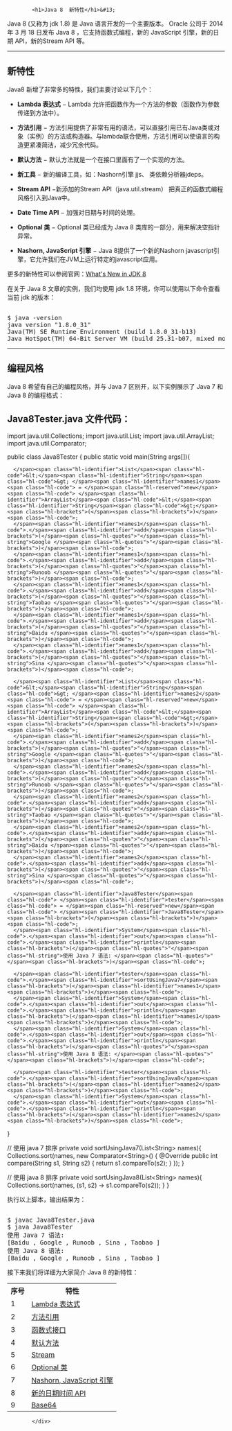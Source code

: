 <!DOCTYPE html>
<html lang="zh-CN">
<head>
<meta charset="UTF-8">
<title>Java 8  新特性</title>
</head>
<body>
<div class="article-intro" id="content">
			
			<h1>Java 8  新特性</h1>&#13;
<p>Java 8 (又称为 jdk 1.8) 是 Java 语言开发的一个主要版本。 Oracle 公司于 2014 年 3 月 18 日发布 Java 8 ，它支持函数式编程，新的 JavaScript 引擎，新的日期 API，新的Stream API 等。</p>&#13;
<hr/>&#13;
<h2>新特性</h2>&#13;
<p>Java8 新增了非常多的特性，我们主要讨论以下几个：</p>&#13;
<ul class="list">&#13;
<li><p><b>Lambda 表达式</b> − Lambda 允许把函数作为一个方法的参数（函数作为参数传递到方法中）。</p></li>&#13;
<li><p><b>方法引用</b> −  方法引用提供了非常有用的语法，可以直接引用已有Java类或对象（实例）的方法或构造器。与lambda联合使用，方法引用可以使语言的构造更紧凑简洁，减少冗余代码。</p></li>&#13;
<li><p><b>默认方法</b> − 默认方法就是一个在接口里面有了一个实现的方法。</p></li>&#13;
<li><p><b>新工具</b> − 新的编译工具，如：Nashorn引擎 jjs、 类依赖分析器jdeps。</p></li>&#13;
<li><p><b>Stream API</b> −新添加的Stream API（java.util.stream） 把真正的函数式编程风格引入到Java中。</p></li>&#13;
<li><p><b>Date Time API</b> − 加强对日期与时间的处理。</p></li>&#13;
<li><p><b>Optional 类</b> − Optional 类已经成为 Java 8 类库的一部分，用来解决空指针异常。</p></li>&#13;
<li><p><b>Nashorn, JavaScript 引擎</b> −  Java 8提供了一个新的Nashorn javascript引擎，它允许我们在JVM上运行特定的javascript应用。</p></li>&#13;
</ul>&#13;
<p>更多的新特性可以参阅官网：<a target="_blank" href="http://www.oracle.com/technetwork/java/javase/8-whats-new-2157071.html" rel="noopener noreferrer">What's New in JDK 8</a>&#13;
</p><p>在关于 Java 8 文章的实例，我们均使用 jdk 1.8 环境，你可以使用以下命令查看当前 jdk 的版本：</p>&#13;
<pre>&#13;
$ java -version&#13;
java version "1.8.0_31"&#13;
Java(TM) SE Runtime Environment (build 1.8.0_31-b13)&#13;
Java HotSpot(TM) 64-Bit Server VM (build 25.31-b07, mixed mode)&#13;
</pre>&#13;
<hr/>&#13;
<h2>编程风格</h2>&#13;
<p>Java 8 希望有自己的编程风格，并与 Java 7 区别开，以下实例展示了 Java 7 和 Java 8 的编程格式：</p>&#13;
<div class="example">&#13;
<h2 class="example">Java8Tester.java 文件代码：</h2>&#13;
<div class="example_code">&#13;
<div class="hl-main"><span class="hl-reserved">import</span><span class="hl-code"> </span><span class="hl-identifier">java</span><span class="hl-code">.</span><span class="hl-identifier">util</span><span class="hl-code">.</span><span class="hl-identifier">Collections</span><span class="hl-code">;
</span><span class="hl-reserved">import</span><span class="hl-code"> </span><span class="hl-identifier">java</span><span class="hl-code">.</span><span class="hl-identifier">util</span><span class="hl-code">.</span><span class="hl-identifier">List</span><span class="hl-code">;
</span><span class="hl-reserved">import</span><span class="hl-code"> </span><span class="hl-identifier">java</span><span class="hl-code">.</span><span class="hl-identifier">util</span><span class="hl-code">.</span><span class="hl-identifier">ArrayList</span><span class="hl-code">;
</span><span class="hl-reserved">import</span><span class="hl-code"> </span><span class="hl-identifier">java</span><span class="hl-code">.</span><span class="hl-identifier">util</span><span class="hl-code">.</span><span class="hl-identifier">Comparator</span><span class="hl-code">;
 
</span><span class="hl-reserved">public</span><span class="hl-code"> </span><span class="hl-reserved">class</span><span class="hl-code"> </span><span class="hl-identifier">Java8Tester</span><span class="hl-code"> </span><span class="hl-brackets">{</span><span class="hl-code">
   </span><span class="hl-reserved">public</span><span class="hl-code"> </span><span class="hl-types">static</span><span class="hl-code"> </span><span class="hl-types">void</span><span class="hl-code"> </span><span class="hl-identifier">main</span><span class="hl-brackets">(</span><span class="hl-identifier">String</span><span class="hl-code"> </span><span class="hl-identifier">args</span><span class="hl-brackets">[</span><span class="hl-brackets">]</span><span class="hl-brackets">)</span><span class="hl-brackets">{</span><span class="hl-code">
   
      </span><span class="hl-identifier">List</span><span class="hl-code">&lt;</span><span class="hl-identifier">String</span><span class="hl-code">&gt; </span><span class="hl-identifier">names1</span><span class="hl-code"> = </span><span class="hl-reserved">new</span><span class="hl-code"> </span><span class="hl-identifier">ArrayList</span><span class="hl-code">&lt;</span><span class="hl-identifier">String</span><span class="hl-code">&gt;</span><span class="hl-brackets">(</span><span class="hl-brackets">)</span><span class="hl-code">;
      </span><span class="hl-identifier">names1</span><span class="hl-code">.</span><span class="hl-identifier">add</span><span class="hl-brackets">(</span><span class="hl-quotes">"</span><span class="hl-string">Google </span><span class="hl-quotes">"</span><span class="hl-brackets">)</span><span class="hl-code">;
      </span><span class="hl-identifier">names1</span><span class="hl-code">.</span><span class="hl-identifier">add</span><span class="hl-brackets">(</span><span class="hl-quotes">"</span><span class="hl-string">Runoob </span><span class="hl-quotes">"</span><span class="hl-brackets">)</span><span class="hl-code">;
      </span><span class="hl-identifier">names1</span><span class="hl-code">.</span><span class="hl-identifier">add</span><span class="hl-brackets">(</span><span class="hl-quotes">"</span><span class="hl-string">Taobao </span><span class="hl-quotes">"</span><span class="hl-brackets">)</span><span class="hl-code">;
      </span><span class="hl-identifier">names1</span><span class="hl-code">.</span><span class="hl-identifier">add</span><span class="hl-brackets">(</span><span class="hl-quotes">"</span><span class="hl-string">Baidu </span><span class="hl-quotes">"</span><span class="hl-brackets">)</span><span class="hl-code">;
      </span><span class="hl-identifier">names1</span><span class="hl-code">.</span><span class="hl-identifier">add</span><span class="hl-brackets">(</span><span class="hl-quotes">"</span><span class="hl-string">Sina </span><span class="hl-quotes">"</span><span class="hl-brackets">)</span><span class="hl-code">;
        
      </span><span class="hl-identifier">List</span><span class="hl-code">&lt;</span><span class="hl-identifier">String</span><span class="hl-code">&gt; </span><span class="hl-identifier">names2</span><span class="hl-code"> = </span><span class="hl-reserved">new</span><span class="hl-code"> </span><span class="hl-identifier">ArrayList</span><span class="hl-code">&lt;</span><span class="hl-identifier">String</span><span class="hl-code">&gt;</span><span class="hl-brackets">(</span><span class="hl-brackets">)</span><span class="hl-code">;
      </span><span class="hl-identifier">names2</span><span class="hl-code">.</span><span class="hl-identifier">add</span><span class="hl-brackets">(</span><span class="hl-quotes">"</span><span class="hl-string">Google </span><span class="hl-quotes">"</span><span class="hl-brackets">)</span><span class="hl-code">;
      </span><span class="hl-identifier">names2</span><span class="hl-code">.</span><span class="hl-identifier">add</span><span class="hl-brackets">(</span><span class="hl-quotes">"</span><span class="hl-string">Runoob </span><span class="hl-quotes">"</span><span class="hl-brackets">)</span><span class="hl-code">;
      </span><span class="hl-identifier">names2</span><span class="hl-code">.</span><span class="hl-identifier">add</span><span class="hl-brackets">(</span><span class="hl-quotes">"</span><span class="hl-string">Taobao </span><span class="hl-quotes">"</span><span class="hl-brackets">)</span><span class="hl-code">;
      </span><span class="hl-identifier">names2</span><span class="hl-code">.</span><span class="hl-identifier">add</span><span class="hl-brackets">(</span><span class="hl-quotes">"</span><span class="hl-string">Baidu </span><span class="hl-quotes">"</span><span class="hl-brackets">)</span><span class="hl-code">;
      </span><span class="hl-identifier">names2</span><span class="hl-code">.</span><span class="hl-identifier">add</span><span class="hl-brackets">(</span><span class="hl-quotes">"</span><span class="hl-string">Sina </span><span class="hl-quotes">"</span><span class="hl-brackets">)</span><span class="hl-code">;
        
      </span><span class="hl-identifier">Java8Tester</span><span class="hl-code"> </span><span class="hl-identifier">tester</span><span class="hl-code"> = </span><span class="hl-reserved">new</span><span class="hl-code"> </span><span class="hl-identifier">Java8Tester</span><span class="hl-brackets">(</span><span class="hl-brackets">)</span><span class="hl-code">;
      </span><span class="hl-identifier">System</span><span class="hl-code">.</span><span class="hl-identifier">out</span><span class="hl-code">.</span><span class="hl-identifier">println</span><span class="hl-brackets">(</span><span class="hl-quotes">"</span><span class="hl-string">使用 Java 7 语法: </span><span class="hl-quotes">"</span><span class="hl-brackets">)</span><span class="hl-code">;
        
      </span><span class="hl-identifier">tester</span><span class="hl-code">.</span><span class="hl-identifier">sortUsingJava7</span><span class="hl-brackets">(</span><span class="hl-identifier">names1</span><span class="hl-brackets">)</span><span class="hl-code">;
      </span><span class="hl-identifier">System</span><span class="hl-code">.</span><span class="hl-identifier">out</span><span class="hl-code">.</span><span class="hl-identifier">println</span><span class="hl-brackets">(</span><span class="hl-identifier">names1</span><span class="hl-brackets">)</span><span class="hl-code">;
      </span><span class="hl-identifier">System</span><span class="hl-code">.</span><span class="hl-identifier">out</span><span class="hl-code">.</span><span class="hl-identifier">println</span><span class="hl-brackets">(</span><span class="hl-quotes">"</span><span class="hl-string">使用 Java 8 语法: </span><span class="hl-quotes">"</span><span class="hl-brackets">)</span><span class="hl-code">;
        
      </span><span class="hl-identifier">tester</span><span class="hl-code">.</span><span class="hl-identifier">sortUsingJava8</span><span class="hl-brackets">(</span><span class="hl-identifier">names2</span><span class="hl-brackets">)</span><span class="hl-code">;
      </span><span class="hl-identifier">System</span><span class="hl-code">.</span><span class="hl-identifier">out</span><span class="hl-code">.</span><span class="hl-identifier">println</span><span class="hl-brackets">(</span><span class="hl-identifier">names2</span><span class="hl-brackets">)</span><span class="hl-code">;
   </span><span class="hl-brackets">}</span><span class="hl-code">
   
   </span><span class="hl-comment">//</span><span class="hl-comment"> 使用 java 7 排序</span><span class="hl-comment"/><span class="hl-code">
   </span><span class="hl-reserved">private</span><span class="hl-code"> </span><span class="hl-types">void</span><span class="hl-code"> </span><span class="hl-identifier">sortUsingJava7</span><span class="hl-brackets">(</span><span class="hl-identifier">List</span><span class="hl-code">&lt;</span><span class="hl-identifier">String</span><span class="hl-code">&gt; </span><span class="hl-identifier">names</span><span class="hl-brackets">)</span><span class="hl-brackets">{</span><span class="hl-code">   
      </span><span class="hl-identifier">Collections</span><span class="hl-code">.</span><span class="hl-identifier">sort</span><span class="hl-brackets">(</span><span class="hl-identifier">names</span><span class="hl-code">, </span><span class="hl-reserved">new</span><span class="hl-code"> </span><span class="hl-identifier">Comparator</span><span class="hl-code">&lt;</span><span class="hl-identifier">String</span><span class="hl-code">&gt;</span><span class="hl-brackets">(</span><span class="hl-brackets">)</span><span class="hl-code"> </span><span class="hl-brackets">{</span><span class="hl-code">
         @</span><span class="hl-identifier">Override</span><span class="hl-code">
         </span><span class="hl-reserved">public</span><span class="hl-code"> </span><span class="hl-types">int</span><span class="hl-code"> </span><span class="hl-identifier">compare</span><span class="hl-brackets">(</span><span class="hl-identifier">String</span><span class="hl-code"> </span><span class="hl-identifier">s1</span><span class="hl-code">, </span><span class="hl-identifier">String</span><span class="hl-code"> </span><span class="hl-identifier">s2</span><span class="hl-brackets">)</span><span class="hl-code"> </span><span class="hl-brackets">{</span><span class="hl-code">
            </span><span class="hl-reserved">return</span><span class="hl-code"> </span><span class="hl-identifier">s1</span><span class="hl-code">.</span><span class="hl-identifier">compareTo</span><span class="hl-brackets">(</span><span class="hl-identifier">s2</span><span class="hl-brackets">)</span><span class="hl-code">;
         </span><span class="hl-brackets">}</span><span class="hl-code">
      </span><span class="hl-brackets">}</span><span class="hl-brackets">)</span><span class="hl-code">;
   </span><span class="hl-brackets">}</span><span class="hl-code">
   
   </span><span class="hl-comment">//</span><span class="hl-comment"> 使用 java 8 排序</span><span class="hl-comment"/><span class="hl-code">
   </span><span class="hl-reserved">private</span><span class="hl-code"> </span><span class="hl-types">void</span><span class="hl-code"> </span><span class="hl-identifier">sortUsingJava8</span><span class="hl-brackets">(</span><span class="hl-identifier">List</span><span class="hl-code">&lt;</span><span class="hl-identifier">String</span><span class="hl-code">&gt; </span><span class="hl-identifier">names</span><span class="hl-brackets">)</span><span class="hl-brackets">{</span><span class="hl-code">
      </span><span class="hl-identifier">Collections</span><span class="hl-code">.</span><span class="hl-identifier">sort</span><span class="hl-brackets">(</span><span class="hl-identifier">names</span><span class="hl-code">, </span><span class="hl-brackets">(</span><span class="hl-identifier">s1</span><span class="hl-code">, </span><span class="hl-identifier">s2</span><span class="hl-brackets">)</span><span class="hl-code"> -&gt; </span><span class="hl-identifier">s1</span><span class="hl-code">.</span><span class="hl-identifier">compareTo</span><span class="hl-brackets">(</span><span class="hl-identifier">s2</span><span class="hl-brackets">)</span><span class="hl-brackets">)</span><span class="hl-code">;
   </span><span class="hl-brackets">}</span><span class="hl-code">
</span><span class="hl-brackets">}</span></div>&#13;
</div>&#13;
</div>&#13;
<p>执行以上脚本，输出结果为：</p>&#13;
<pre>&#13;
$ javac Java8Tester.java&#13;
$ java Java8Tester&#13;
使用 Java 7 语法: &#13;
[Baidu , Google , Runoob , Sina , Taobao ]&#13;
使用 Java 8 语法: &#13;
[Baidu , Google , Runoob , Sina , Taobao ]&#13;
</pre>&#13;
<p>接下来我们将详细为大家简介 Java 8 的新特性：</p>&#13;
<table class="reference">&#13;
<tr>&#13;
<th>序号</th>&#13;
<th>特性</th>&#13;
&#13;
</tr>&#13;
<tr>&#13;
<td>1</td>&#13;
<td><a href="java8-lambda-expressions.html">Lambda 表达式</a></td>&#13;
</tr>&#13;
&#13;
<tr>&#13;
<td>2</td>&#13;
<td><a href="java8-method-references.html">方法引用</a></td>&#13;
</tr>&#13;
&#13;
<tr>&#13;
<td>3</td>&#13;
<td><a href="java8-functional-interfaces.html">函数式接口</a></td>&#13;
</tr>&#13;
&#13;
<tr>&#13;
<td>4</td>&#13;
<td><a href="java8-default-methods.html">默认方法</a></td>&#13;
</tr>&#13;
&#13;
<tr>&#13;
<td>5</td>&#13;
<td><a href="java8-streams.html">Stream</a></td>&#13;
</tr>&#13;
&#13;
&#13;
<tr>&#13;
<td>6</td>&#13;
<td><a href="java8-optional-class.html">Optional 类</a></td>&#13;
</tr>&#13;
&#13;
<tr>&#13;
<td>7</td>&#13;
<td><a href="java8-nashorn-javascript.html">Nashorn, JavaScript 引擎</a></td>&#13;
</tr>&#13;
&#13;
<tr>&#13;
<td>8</td>&#13;
<td><a href="java8-datetime-api.html">新的日期时间 API</a></td>&#13;
</tr>&#13;
&#13;
<tr>&#13;
<td>9</td>&#13;
<td><a href="java8-base64.html">Base64</a></td>&#13;
</tr>&#13;
&#13;
&#13;
&#13;
&#13;
&#13;
&#13;
&#13;
</table>			<!-- 其他扩展 -->
						
			</div>
			
		
</body>
</html>